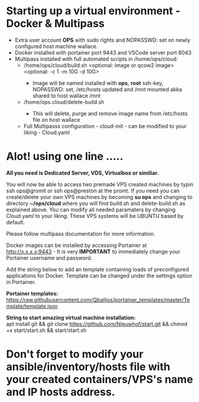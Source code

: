 # Starting up a virtual environment - Docker & Multipass
 * Extra user account <b>OPS</b> with sudo rights and NOPASSWD: set on newly configured host machine wallace.
 * Docker installed with portainer port 9443 and VSCode server port 8043
 * Multipass installed with full automated scripts in /home/ops/cloud:
   * /home/ops/cloud/build.sh <name> <optional: image or qcow2 image> <optional: -c 1 -m 10G -d 10G>
      * Image will be named installed with <b>ops</b>, <b>root</b> ssh-key, NOPASSWD: set, /etc/hosts updated and /mnt mounted akka shared to host wallace /mnt
   * /home/ops.cloud/delete-build.sh <name>
      * This will delete, purge and remove image name from /etc/hosts file on host wallace
   * Full Multipasss configuration - cloud-init - can be modified to your liking - Cloud.yaml
    
# Alot! using one line .....
  <b>All you need is Dedicated Server, VDS, Virtualbox or similiar.</b>

  You will now be able to access two premade VPS created machines by typin ssh ops@gromit or ssh ops@preston at the promt.
  If you need you can create/delete your own VPS machines by becoming <b>su ops</b> and changing to directory <b>~/ops/cloud</b> where you will find 
  build.sh and delete-build.sh as explained above. You can modify all needed paramaters by changing Cloud.yaml to your liking.
  These VPS systems will be UBUNTU based by default. 
  
Please follow multipass documentation for more information.
  
Docker images can be installed by accessing Portainer at http://x.x.x.x:9443 - It is very <b>IMPORTANT</b> to immediately change your Portainer username and password.

  Add the string below to add an template containing loads of preconfigured applications for Docker. Template can be changed under the settings option in Portainer.
  
 <b>Portainer templates:</b>
  https://raw.githubusercontent.com/Qballjos/portainer_templates/master/Template/template.json
  
 <b>String to start amazing virtual machine installation:</b>    
 apt install git && git clone https://github.com/Nieuwhof/start.git && chmod +x start/start.sh && start/start.sh

# Don't forget to modify your ansible/inventory/hosts file with your created containers/VPS's name and IP hosts address.

